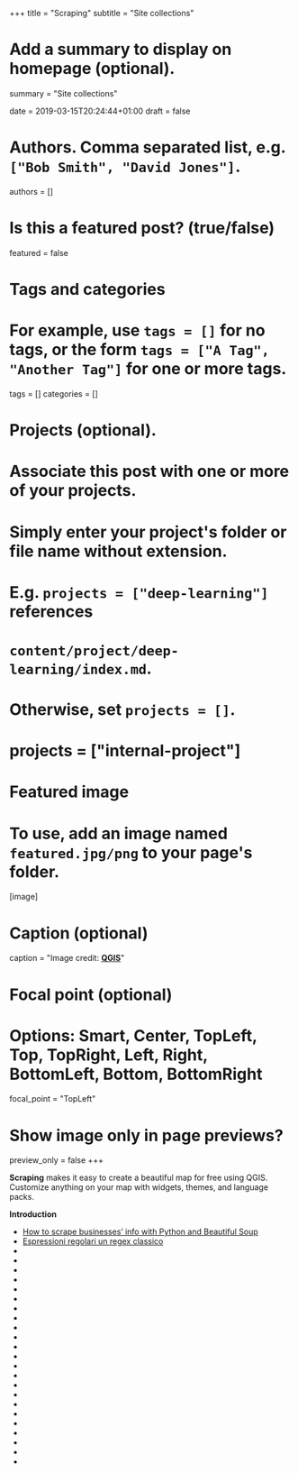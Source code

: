 +++
title = "Scraping"
subtitle = "Site collections"

# Add a summary to display on homepage (optional).
summary = "Site collections"

date = 2019-03-15T20:24:44+01:00
draft = false

# Authors. Comma separated list, e.g. `["Bob Smith", "David Jones"]`.
authors = []

# Is this a featured post? (true/false)
featured = false

# Tags and categories
# For example, use `tags = []` for no tags, or the form `tags = ["A Tag", "Another Tag"]` for one or more tags.
tags = []
categories = []

# Projects (optional).
#   Associate this post with one or more of your projects.
#   Simply enter your project's folder or file name without extension.
#   E.g. `projects = ["deep-learning"]` references
#   `content/project/deep-learning/index.md`.
#   Otherwise, set `projects = []`.
# projects = ["internal-project"]

# Featured image
# To use, add an image named `featured.jpg/png` to your page's folder.
[image]
  # Caption (optional)
  caption = "Image credit: [**QGIS**](https://www.mytechlogy.com/IT-blogs/21401/the-significance-of-web-scraping-to-big-data/#.XI_CTRNKiql)"

  # Focal point (optional)
  # Options: Smart, Center, TopLeft, Top, TopRight, Left, Right, BottomLeft, Bottom, BottomRight
  focal_point = "TopLeft"

  # Show image only in page previews?
  preview_only = false
+++

**Scraping** makes it easy to create a beautiful map for free using QGIS. Customize anything on your map with widgets, themes, and language packs.


**Introduction**

- [How to scrape businesses’ info with Python and Beautiful Soup](https://medium.com/employbl/scrape-the-web-for-amsterdam-coffeeshops-with-python-and-beautiful-soup-19ed25394234)
- [Espressioni regolari un regex classico](https://pigrecoinfinito.wordpress.com/2019/02/06/espressioni-regolari-un-regex-classico/)
- []()
- []()
- []()
- []()
- []()
- []()
- []()
- []()
- []()
- []()
- []()
- []()
- []()
- []()
- []()
- []()
- []()
- []()
- []()
- []()
- []()
- []()
- []()
